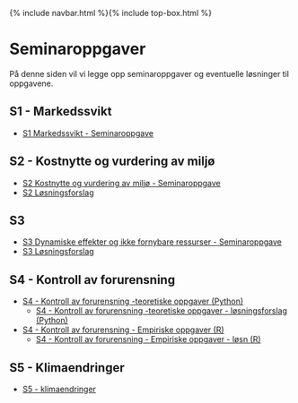 
{% include navbar.html %}{% include top-box.html %}

# Seminaroppgaver
På denne siden vil vi legge opp seminaroppgaver og eventuelle løsninger til oppgavene. 

## S1 - Markedssvikt
* [S1 Markedssvikt - Seminaroppgave](https://uit-sok-2302-H25.github.io/assets/S1_sok_2302.pdf)

## S2 - Kostnytte og vurdering av miljø
* [S2 Kostnytte og vurdering av miljø - Seminaroppgave](assets/S2_SOK2302_H25.qmd)
* [S2 Løsningsforslag](assets/S3_SOK2302_H25_Losning.qmd)

## S3
* [S3 Dynamiske effekter og ikke fornybare ressurser - Seminaroppgave](assets/S3_SOK2302_H25.qmd)
* [S3 Løsningsforslag](assets/S3_SOK2302_H25_Losning.qmd)

## S4 - Kontroll av forurensning

* [S4 - Kontroll av forurensning -teoretiske oppgaver (Python) ](https://colab.research.google.com/drive/1QnH9IIC06KHd46ha2UAjOZUKoqyFnc0d?usp=sharing)
    * [S4 - Kontroll av forurensning -teoretiske oppgaver - løsningsforslag (Python)](https://colab.research.google.com/drive/1ItIOt6JtBEdeK4MWFxCBgR_QYPsl-Txt?usp=sharing) 
* [S4 - Kontroll av forurensning - Empiriske oppgaver (R) ](https://uit-sok-2302-H25.github.io/assets/sok_2302_seminar_forurensing_emp.html)
    * [S4 - Kontroll av forurensning - Empiriske oppgaver - løsn  (R) ](https://uit-sok-2302-H25.github.io/assets/sok_2302_seminar_forurensing_emp_losn.html) 

## S5 - Klimaendringer
* [S5 - klimaendringer](https://uit-sok-2302-H25.github.io/assets/sok_2302_klima_2025.10.20.html)
